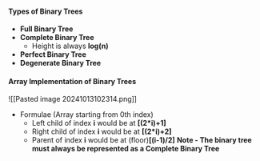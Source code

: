 #### Types of Binary Trees

* **Full Binary Tree**
* **Complete Binary Tree**
	* Height is always **log(n)**
* **Perfect Binary Tree**
* **Degenerate Binary Tree**

#### Array Implementation of Binary Trees
![[Pasted image 20241013102314.png]]
* Formulae (Array starting from 0th index)
	* Left child of index **i** would be at **[(2*i)+1]**
	* Right child of index **i** would be at **[(2*i)+2]**
	* Parent of index **i** would be at (floor)**[(i-1)/2]**
**Note - The binary tree must always be represented as a Complete Binary Tree**